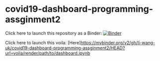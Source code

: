 # covid19-dashboard-programming-assginment2
Click here to launch this repository as a Binder: [![Binder](https://mybinder.org/badge_logo.svg)](https://mybinder.org/v2/gh/li-wang-uk/covid19-dashboard-programming-assginment2/HEAD)

Click here to launch this voila: [Here]https://mybinder.org/v2/gh/li-wang-uk/covid19-dashboard-programming-assginment2/HEAD?url=voila/render/path/to/dashboard.ipynb



